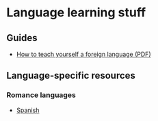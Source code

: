 # Language learning stuff

## Guides
* [How to teach yourself a foreign language (PDF)](https://raw.githubusercontent.com/SAJForbes/HowtoTeachYourselfaForeignLanguage/master/How%20to%20Teach%20Yourself%20a%20Foreign%20Language.pdf)


## Language-specific resources

### Romance languages
* [Spanish](SPANISH.md)
